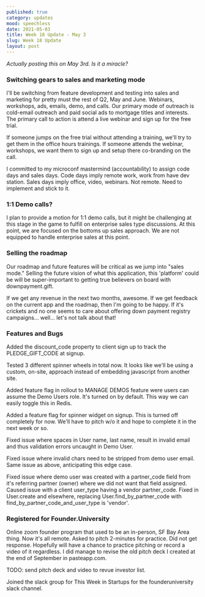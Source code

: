 ```yaml
---
published: true
category: updates
mood: speechless
date: 2021-05-03
title: Week 18 Update - May 3
slug: Week 18 Update
layout: post
---
```


_Actually posting this on May 3rd.  Is it a miracle?_

### Switching gears to sales and marketing mode

I'll be switching from feature development and testing into sales and marketing for pretty must the rest of Q2, May and June.
Webinars, workshops, ads, emails, demo, and calls.   Our primary mode of outreach is cold-email outreach and paid social ads to mortgage titles and interests.
The primary call to action is attend a live webinar and sign up for the free trial.  

If someone jumps on the free trial without attending a training, we'll try to get them in the office hours trainings.  If someone attends the webinar, workshops, we want them to sign up and setup there co-branding on the call.

I committed to my microconf mastermind (accountability) to assign code days and sales days.  Code days imply remote work, work from have dev station.  Sales days imply office, video, webinars.  Not remote.  Need to implement and stick to it.

### 1:1 Demo calls?  

I plan to provide a motion for 1:1 demo calls, but it might be challenging at this stage in the game to fulfill on enterprise sales type discussions.   At this point, we are focused on the bottoms up sales approach.  We are not equipped to handle enterprise sales at this point.

### Selling the roadmap

Our roadmap and future features will be critical as we jump into "sales mode."  Selling the future vision of what this application, this 'platform' could be will be super-important to getting true believers on board with downpayment.gift.

If we get any revenue in the next two months, awesome.  If we get feedback on the current app and the roadmap, then I'm going to be happy.   If it's crickets and no one seems to care about offering down payment registry campaigns... well... let's not talk about that!

<!--more-->

### Features and Bugs

Added the discount_code property to client sign up to track the PLEDGE_GIFT_CODE at signup.

Tested 3 different spinner wheels in total now.  It looks like we'll be using a custom, on-site, approach instead of embedding javascript from another site.

Added feature flag in rollout to MANAGE DEMOS feature were users can assume the Demo Users role.  It's turned on by default.  This way we can easily toggle this in Redis.

Added a feature flag for spinner widget on signup.  This is turned off completely for now.  We'll have to pitch w/o it and hope to complete it in the next week or so.

Fixed issue where spaces in User name, last name, result in invalid email and thus validation errors uncaught in Demo User.

Fixed issue where invalid chars need to be stripped from demo user email.  Same issue as above, anticipating this edge case.

Fixed issue where demo user was created with a partner_code field from it's referring partner (owner) where we did not want that field assigned.  Caused issue with a client user_type having a vendor partner_code.  Fixed in User.create and elsewhere, replacing User.find_by_partner_code with find_by_partner_code_and_user_type is 'vendor'.

### Registered for Founder.University

Online zoom founder program that used to be an in-person, SF Bay Area thing.  Now it's all remote.  Asked to pitch 2-minutes for practice.  Did not get response.
Hopefully will have a chance to practice pitching or record a video of it regardless.  I did manage to revise the old pitch deck I created at the end of September in pasteapp.com.

TODO:  send pitch deck and video to revue investor list.

Joined the slack group for This Week in Startups for the founderuniversity slack channel.  

    